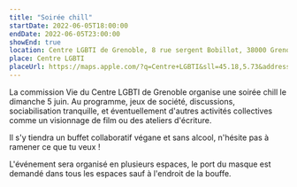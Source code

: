```yaml
---
title: "Soirée chill"
startDate: 2022-06-05T18:00:00
endDate: 2022-06-05T23:00:00
showEnd: true
location: Centre LGBTI de Grenoble, 8 rue sergent Bobillot, 38000 Grenoble
place: Centre LGBTI
placeUrl: https://maps.apple.com/?q=Centre+LGBTI&sll=45.18,5.73&address=8+rue+sergent+Bobillot
---
```


La commission Vie du Centre LGBTI de Grenoble organise une soirée chill le dimanche 5 juin. Au programme, jeux de société, discussions, sociabilisation tranquille, et éventuellement d'autres activités collectives comme un visionnage de film ou des ateliers d'écriture.

Il s'y tiendra un buffet collaboratif végane et sans alcool, n'hésite pas à ramener ce que tu veux !

L'événement sera organisé en plusieurs espaces, le port du masque est demandé dans tous les espaces sauf à l'endroit de la bouffe.
